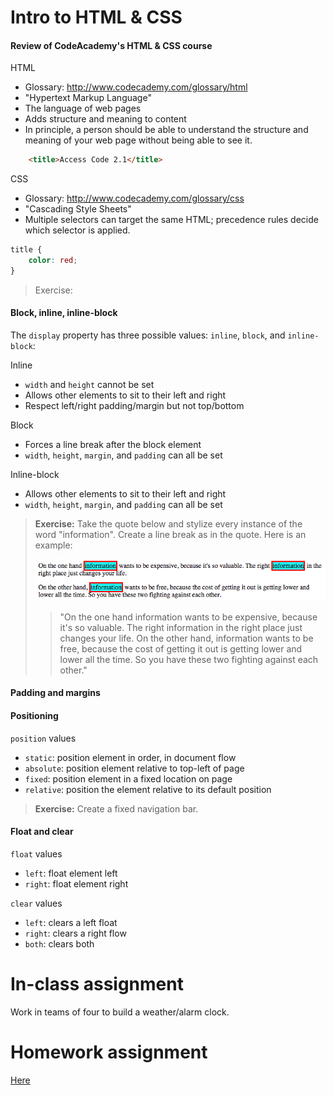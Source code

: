 # Intro to HTML & CSS

#### Review of CodeAcademy's HTML & CSS course

HTML
- Glossary: http://www.codecademy.com/glossary/html
- "Hypertext Markup Language"
- The language of web pages
- Adds structure and meaning to content
- In principle, a person should be able to understand the structure and meaning of your web page without being able to see it.

```html
    <title>Access Code 2.1</title>
```

CSS
- Glossary: http://www.codecademy.com/glossary/css
- "Cascading Style Sheets"
- Multiple selectors can target the same HTML; precedence rules decide which selector is applied.

```css
title {
    color: red;
}
```

> Exercise: 

#### Block, inline, inline-block

The `display` property has three possible values: `inline`, `block`, and `inline-block`:

Inline
- `width` and `height` cannot be set
- Allows other elements to sit to their left and right
- Respect left/right padding/margin but not top/bottom

Block
- Forces a line break after the block element
- `width`, `height`, `margin`, and `padding` can all be set

Inline-block
- Allows other elements to sit to their left and right
- `width`, `height`, `margin`, and `padding` can all be set

> **Exercise:** Take the quote below and stylize every instance of the word "information". Create a line break as in the quote. Here is an example:
>
> ![information](images/information.png)
>
> >"On the one hand information wants to be expensive, because it's so valuable. The right information in the right place just changes your life.
> > On the other hand, information wants to be free, because the cost of getting it out is getting lower and lower all the time. So you have these two fighting against each other."

#### Padding and margins

#### Positioning

`position` values
- `static`: position element in order, in document flow
- `absolute`: position element relative to top-left of page
- `fixed`: position element in a fixed location on page
- `relative`: position the element relative to its default position

> **Exercise:** Create a fixed navigation bar.

#### Float and clear

`float` values
- `left`: float element left
- `right`: float element right

`clear` values
- `left`: clears a left float
- `right`: clears a right flow
- `both`: clears both

# In-class assignment
Work in teams of four to build a weather/alarm clock.

# Homework assignment
[Here](https://github.com/C4Q/ac15-bootcamp/blob/master/assignment.md)


